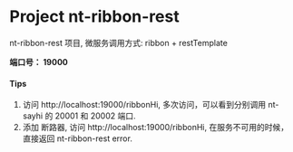 # Project nt-ribbon-rest

nt-ribbon-rest 项目, 微服务调用方式: ribbon + restTemplate 

**端口号： 19000**

#### Tips

1. 访问 http://localhost:19000/ribbonHi, 多次访问，可以看到分别调用 nt-sayhi 的 20001 和 20002 端口.
2. 添加 断路器, 访问 http://localhost:19000/ribbonHi, 在服务不可用的时候，直接返回 nt-ribbon-rest error.